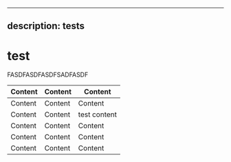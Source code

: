 ***

## description: tests

# test

FASDFASDFASDFSADFASDF

| Content | Content | Content      |
| ------- | ------- | ------------ |
| Content | Content | Content      |
| Content | Content | test content |
| Content | Content | Content      |
| Content | Content | Content      |
| Content | Content | Content      |

